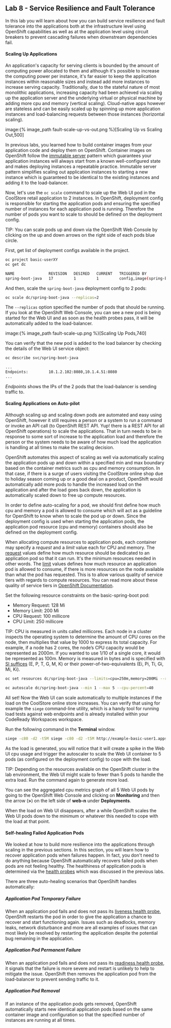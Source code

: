 ## Lab 8 - Service Resilience and Fault Tolerance

In this lab you will learn about how you can build service resilience and fault tolerance into 
the applications both at the infrastructure level using OpenShift capabilities as well as 
at the application level using circuit breakers to prevent cascading failures when 
downstream dependencies fail.

#### Scaling Up Applications

An application's capacity for serving clients is bounded by the amount of computing power 
allocated to them and although it's possible to increase the computing power per instance, 
it's far easier to keep the application instances within reasonable sizes and 
instead add more instances to increase serving capacity. Traditionally, due to 
the stateful nature of most monolithic applications, increasing capacity had been achieved 
via scaling up the application server and the underlying virtual or physical machine by adding 
more cpu and memory (vertical scaling). Cloud-native apps however are stateless and can be 
easily scaled up by spinning up more application instances and load-balancing requests 
between those instances (horizontal scaling).

image:{% image_path fault-scale-up-vs-out.png %}[Scaling Up vs Scaling Out,500]

In previous labs, you learned how to build container images from your application code and 
deploy them on OpenShift. Container images on OpenShift follow the 
[immutable server](https://martinfowler.com/bliki/ImmutableServer.html) pattern which guarantees 
your application instances will always start from a known well-configured state and makes 
deploying instances a repeatable practice. Immutable server pattern simplifies scaling out 
application instances to starting a new instance which is guaranteed to be identical to the 
existing instances and adding it to the load-balancer.

Now, let's use the `oc scale` command to scale up the Web UI pod in the CoolStore retail 
application to 2 instances. In OpenShift, deployment config is responsible for starting the 
application pods and ensuring the specified number of instances for each application pod 
is running. Therefore the number of pods you want to scale to should be defined on the 
deployment config.

TIP: You can scale pods up and down via the OpenShift Web Console by clicking on the up and 
down arrows on the right side of each pods blue circle.

First, get list of deployment configs available in the project.

```bash
oc project basic-userXY
oc get dc

NAME               REVISION   DESIRED   CURRENT   TRIGGERED BY
spring-boot-java   17         1         1         config,image(spring-boot-java:latest)

```

And then, scale the `spring-boot-java` deployment config to 2 pods:

```bash
oc scale dc/spring-boot-java --replicas=2
```

The `--replicas` option specified the number of pods that should be running. If you look 
at the OpenShift Web Console, you can see a new pod is being started for the Web UI and as soon 
as the health probes pass, it will be automatically added to the load-balancer.

image:{% image_path fault-scale-up.png %}[Scaling Up Pods,740]

You can verify that the new pod is added to the load balancer by checking the details of the 
Web UI service object:

```bash
oc describe svc/spring-boot-java

...
Endpoints:         10.1.2.102:8080,10.1.4.51:8080
...
```

*_Endpoints_* shows the IPs of the 2 pods that the load-balancer is sending traffic to.


#### Scaling Applications on Auto-pilot

Although scaling up and scaling down pods are automated and easy using OpenShift, however it still 
requires a person or a system to run a command or invoke an API call (to OpenShift REST API. Yup! there
is a REST API for all OpenShift operations) to scale the applications. That in turn needs to be in response 
to some sort of increase to the application load and therefore the person or the system needs to be aware of 
how much load the application is handling at all times to make the scaling decision.

OpenShift automates this aspect of scaling as well via automatically scaling the application pods up 
and down within a specified min and max boundary based on the container metrics such as cpu and memory 
consumption. In that case, if there is a surge of users visiting the CoolStore online shop due to 
holiday season coming up or a good deal on a product, OpenShift would automatically add more pods to 
handle the increased load on the application and after the load goes back down, the application is automatically scaled down to free up compute resources.

In order to define auto-scaling for a pod, we should first define how much cpu and memory a pod is 
allowed to consume which will act as a guideline for OpenShift to know when to scale the pod up or 
down. Since the deployment config is used when starting the application pods, the application pod resource 
(cpu and memory) containers should also be defined on the deployment config.

When allocating compute resources to application pods, each container may specify a *request*
and a *limit* value each for CPU and memory. The 
[request](https://docs.openshift.com/container-platform/3.11/dev_guide/compute_resources.html#dev-memory-requests)
values define how much resource should be dedicated to an application pod so that it can run. It's 
the minimum resources needed in other words. The 
[limit](https://docs.openshift.com/container-platform/3.11/dev_guide/compute_resources.html#dev-memory-limits) values 
defines how much resource an application pod is allowed to consume, if there is more resources 
on the node available than what the pod has requested. This is to allow various quality of service 
tiers with regards to compute resources. You can read more about these quality of service tiers 
in [OpenShift Documentation](https://docs.openshift.com/container-platform/3.11/dev_guide/compute_resources.html#quality-of-service-tiers).

Set the following resource constraints on the basic-spring-boot pod:

* Memory Request: 128 Mi
* Memory Limit: 200 Mi
* CPU Request: 100 millicore
* CPU Limit: 250 millicore

TIP: CPU is measured in units called millicores. Each node in a cluster inspects the 
operating system to determine the amount of CPU cores on the node, then multiplies 
that value by 1000 to express its total capacity. For example, if a node has 2 cores, 
the node’s CPU capacity would be represented as 2000m. If you wanted to use 1/10 of 
a single core, it would be represented as 100m. Memory is measured in 
bytes and is specified with [SI suffices](https://docs.openshift.com/container-platform/3.11/dev_guide/compute_resources.html#dev-compute-resources) 
(E, P, T, G, M, K) or their power-of-two-equivalents (Ei, Pi, Ti, Gi, Mi, Ki).

```bash
oc set resources dc/spring-boot-java --limits=cpu=250m,memory=200Mi --requests=cpu=100m,memory=128Mi
```

```bash
oc autoscale dc/spring-boot-java --min 1 --max 5 --cpu-percent=40
```

All set! Now the Web UI can scale automatically to multiple instances if the load on the CoolStore 
online store increases. You can verify that using for example the `siege` command-line utility, which 
is a handy tool for running load tests against web endpoints and is already 
installed within your CodeReady Workspaces workspace. 

Run the following command in the **Terminal** window.

```bash
siege -c80 -d2 -t5M siege -c80 -d2 -t5M http://example-basic-user1.apps.devonfw2-a868.openshiftworkshop.com/load
```

As the load is generated, you will notice that it will create a spike in the 
Web UI cpu usage and trigger the autoscaler to scale the Web UI container to 5 pods (as configured 
on the deployment config) to cope with the load.

TIP: Depending on the resources available on the OpenShift cluster in the lab environment, 
the Web UI might scale to fewer than 5 pods to handle the extra load. Run the command again 
to generate more load.

You can see the aggregated cpu metrics graph of all 5 Web UI pods by going to the OpenShift Web Console and clicking on 
**Monitoring** and then the arrow (**>**) on the left side of **web-n** under **Deployments**.

When the load on Web UI disappears, after a while OpenShift scales the Web UI pods down to the minimum 
or whatever this needed to cope with the load at that point.

#### Self-healing Failed Application Pods

We looked at how to build more resilience into the applications through scaling in the 
previous sections. In this section, you will learn how to recover application pods when 
failures happen. In fact, you don't need to do anything because OpenShift automatically 
recovers failed pods when pods are not feeling healthy. The healthiness of application pods is determined via the 
[health probes](https://docs.openshift.com/container-platform/3.11/dev_guide/application_health.html#container-health-checks-using-probes) 
which was discussed in the previous labs.

There are three auto-healing scenarios that OpenShift handles automatically:

##### Application Pod Temporary Failure
When an application pod fails and does not pass its 
[liveness health probe](https://docs.openshift.com/container-platform/3.11/dev_guide/application_health.html#container-health-checks-using-probes),  
OpenShift restarts the pod in order to give the application a chance to recover and start functioning 
again. Issues such as deadlocks, memory leaks, network disturbance and more are all examples of issues 
that can most likely be resolved by restarting the application despite the potential bug remaining in the 
application.

##### Application Pod Permanent Failure
When an application pod fails and does not pass its 
[readiness health probe](https://docs.openshift.com/container-platform/3.11/dev_guide/application_health.html#container-health-checks-using-probes), 
it signals that the failure is more severe and restart is unlikely to help to mitigate the issue. OpenShift then 
removes the application pod from the load-balancer to prevent sending traffic to it.

##### Application Pod Removal
If an instance of the application pods gets removed, OpenShift automatically 
starts new identical application pods based on the same container image and configuration so that the 
specified number of instances are running at all times.